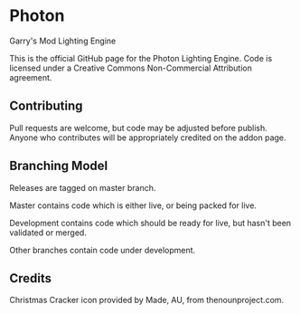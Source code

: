 # Photon
Garry's Mod Lighting Engine

This is the official GitHub page for the Photon Lighting Engine. Code is licensed under a Creative Commons Non-Commercial Attribution agreement.

## Contributing
Pull requests are welcome, but code may be adjusted before publish. Anyone who contributes will be appropriately credited on the addon page.

## Branching Model
Releases are tagged on master branch.

Master contains code which is either live, or being packed for live.

Development contains code which should be ready for live, but hasn't been validated or merged.

Other branches contain code under development.

## Credits

Christmas Cracker icon provided by Made, AU, from thenounproject.com.